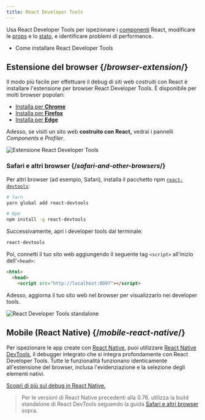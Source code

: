 ```yaml
---
title: React Developer Tools
---
```


<Intro>

Usa React Developer Tools per ispezionare i [componenti](/learn/your-first-component) React, modificare le [props](/learn/passing-props-to-a-component) e lo [stato](/learn/state-a-components-memory), e identificare problemi di performance.

</Intro>

<YouWillLearn>

* Come installare React Developer Tools

</YouWillLearn>

## Estensione del browser {/*browser-extension*/}

Il modo più facile per effettuare il debug di siti web costruiti con React è installare l'estensione per browser React Developer Tools. È disponibile per molti browser popolari:

* [Installa per **Chrome**](https://chrome.google.com/webstore/detail/react-developer-tools/fmkadmapgofadopljbjfkapdkoienihi?hl=it)
* [Installa per **Firefox**](https://addons.mozilla.org/it/firefox/addon/react-devtools/)
* [Installa per **Edge**](https://microsoftedge.microsoft.com/addons/detail/react-developer-tools/gpphkfbcpidddadnkolkpfckpihlkkil)

Adesso, se visiti un sito web **costruito con React,** vedrai i pannelli _Components_ e _Profiler_.

![Estensione React Developer Tools](/images/docs/react-devtools-extension.png)

### Safari e altri browser {/*safari-and-other-browsers*/}
Per altri browser (ad esempio, Safari), installa il pacchetto npm [`react-devtools`](https://www.npmjs.com/package/react-devtools):
```bash
# Yarn
yarn global add react-devtools

# Npm
npm install -g react-devtools
```

Successivamente, apri i developer tools dal terminale:
```bash
react-devtools
```

Poi, connetti il tuo sito web aggiungendo il seguente tag `<script>` all'inizio dell'`<head>`:
```html {3}
<html>
  <head>
    <script src="http://localhost:8097"></script>
```

Adesso, aggiorna il tuo sito web nel browser per visualizzarlo nei developer tools.

![React Developer Tools standalone](/images/docs/react-devtools-standalone.png)

## Mobile (React Native) {/*mobile-react-native*/}

Per ispezionare le app create con [React Native](https://reactnative.dev/), puoi utilizzare [React Native DevTools](https://reactnative.dev/docs/react-native-devtools), il debugger integrato che si integra profondamente con React Developer Tools. Tutte le funzionalità funzionano identicamente all'estensione del browser, inclusa l'evidenziazione e la selezione degli elementi nativi.

[Scopri di più sul debug in React Native.](https://reactnative.dev/docs/debugging)

> Per le versioni di React Native precedenti alla 0.76, utilizza la build standalone di React DevTools seguendo la guida [Safari e altri browser](#safari-and-other-browsers) sopra.
